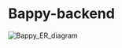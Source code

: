 # Bappy-backend

![Bappy_ER_diagram](https://user-images.githubusercontent.com/28686334/175799798-61d42da9-d200-4dac-b7a9-14f04d418177.png)
